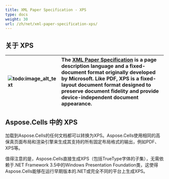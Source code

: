 ```yaml
---
title: XML Paper Specification - XPS
type: docs
weight: 30
url: /zh/net/xml-paper-specification-xps/
---
```


## **关于 XPS**

|![todo:image_alt_text](xml-paper-specification-xps_1.png)|The [XML Paper Specification](https://en.wikipedia.org/wiki/XML_Paper_Specification) is a page description language and a fixed-document format originally developed by Microsoft. Like PDF, XPS is a fixed-layout document format designed to preserve document fidelity and provide device-independent document appearance.|
| :- | :- |
## **Aspose.Cells 中的 XPS**
加载到Aspose.Cells的任何文档都可以转换为XPS。Aspose.Cells使用相同的高保真页面布局和渲染引擎来生成其支持的所有固定布局格式的输出，例如PDF、XPS等。

值得注意的是，Aspose.Cells直接生成XPS（包括TrueType字体的子集），无需依赖于.NET Framework 3.5中的Windows Presentation Foundation类，这使得Aspose.Cells能够在运行早期版本的.NET或完全不同的平台上生成XPS。
